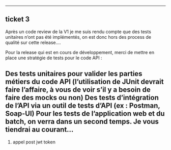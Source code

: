 
-----
ticket 3
-----
Après un code review de la V1 je me suis rendu compte que des tests unitaires n’ont pas été implémentés, on est donc hors des process de qualité sur cette release....

Pour la release qui est en cours de développement, merci de mettre en place une stratégie de tests pour le code API :

Des tests unitaires pour valider les parties métiers du code API (l’utilisation de JUnit devrait faire l’affaire, à vous de voir s’il y a besoin de faire des mocks ou non)
Des tests d’intégration de l’API via un outil de tests d’API (ex : Postman, Soap-UI)
Pour les tests de l’application web et du batch, on verra dans un second temps. Je vous tiendrai au courant…
----
1) appel post jwt token